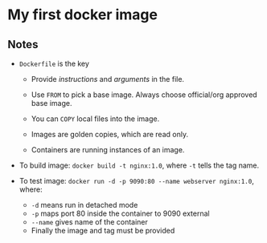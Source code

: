 # My first docker image

## Notes

* `Dockerfile` is the key
  
  * Provide *instructions* and *arguments* in the file.

  * Use `FROM` to pick a base image. Always choose official/org approved base image.
    
  * You can `COPY` local files into the image.
  
  * Images are golden copies, which are read only.

  * Containers are running instances of an image.

* To build image: `docker build -t nginx:1.0`, where `-t` tells the tag name.

* To test image: `docker run -d -p 9090:80 --name webserver nginx:1.0`, where:
  * `-d` means run in detached mode
  * `-p` maps port 80 inside the container to 9090 external
  * `--name` gives name of the container
  * Finally the image and tag must be provided